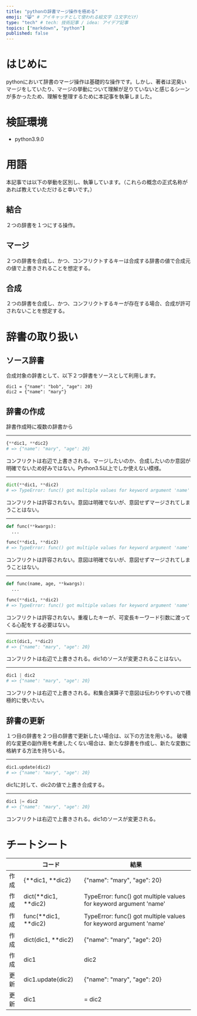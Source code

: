 ```yaml
---
title: "pythonの辞書マージ操作を極める"
emoji: "😸" # アイキャッチとして使われる絵文字（1文字だけ）
type: "tech" # tech: 技術記事 / idea: アイデア記事
topics: ["markdown", "python"]
published: false
---
```


# はじめに
pythonにおいて辞書のマージ操作は基礎的な操作です。しかし、著者は泥臭いマージをしていたり、マージの挙動について理解が足りていないと感じるシーンが多かったため、理解を整理するために本記事を執筆しました。

# 検証環境
- python3.9.0

# 用語
本記事では以下の挙動を区別し、執筆しています。（これらの概念の正式名称があれば教えていただけると幸いです。）

## 結合
２つの辞書を１つにする操作。

## マージ
２つの辞書を合成し、かつ、コンフリクトするキーは合成する辞書の値で合成元の値で上書きされることを想定する。

## 合成
２つの辞書を合成し、かつ、コンフリクトするキーが存在する場合、合成が許可されないことを想定する。

# 辞書の取り扱い

## ソース辞書
合成対象の辞書として、以下２つ辞書をソースとして利用します。
```
dic1 = {"name": "bob", "age": 20}
dic2 = {"name": "mary"}
```

## 辞書の作成
辞書作成時に複数の辞書から

-----
``` python
{**dic1, **dic2}
# => {"name": "mary", "age": 20}
```
コンフリクトは右辺で上書きされる。マージしたいのか、合成したいのか意図が明確でないため好みではない。Python3.5以上でしか使えない模様。

-----
``` python
dict(**dic1, **dic2)
# => TypeError: func() got multiple values for keyword argument 'name'
```
コンフリクトは許容されない。意図は明確でないが、意図せずマージされてしまうことはない。

-----
``` python
def func(**kwargs):
  ...

func(**dic1, **dic2)
# => TypeError: func() got multiple values for keyword argument 'name'
```
コンフリクトは許容されない。意図は明確でないが、意図せずマージされてしまうことはない。


-----
``` python
def func(name, age, **kwargs):
  ...

func(**dic1, **dic2)
# => TypeError: func() got multiple values for keyword argument 'name'
```
コンフリクトは許容されない。重複したキーが、可変長キーワード引数に渡ってくる心配をする必要はない。

-----
``` python
dict(dic1, **dic2)
# => {"name": "mary", "age": 20}
```
コンフリクトは右辺で上書きされる。dic1のソースが変更されることはない。

-----
``` python
dic1 | dic2
# => {"name": "mary", "age": 20}
```
コンフリクトは右辺で上書きされる。和集合演算子で意図は伝わりやすいので積極的に使いたい。

## 辞書の更新
１つ目の辞書を２つ目の辞書で更新したい場合は、以下の方法を用いる。
破壊的な変更の副作用を考慮したくない場合は、新たな辞書を作成し、新たな変数に格納する方法を持ちいる。

-----
``` python
dic1.update(dic2)
# => {"name": "mary", "age": 20}
```
dic1に対して、dic2の値で上書き合成する。

-----
``` python
dic1 |= dic2
# => {"name": "mary", "age": 20}
```
コンフリクトは右辺で上書きされる。dic1のソースが変更される。

# チートシート

|      |   コード   |  結果  |
| ---- | ---- | ---- |
| 作成 | {\**dic1, \**dic2} | {"name": "mary", "age": 20} |
| 作成 | dict(\**dic1, \**dic2) | TypeError: func() got multiple values for keyword argument 'name' |
| 作成 | func(\**dic1, \**dic2) | TypeError: func() got multiple values for keyword argument 'name' |
| 作成 | dict(dic1, \**dic2) | {"name": "mary", "age": 20} |
| 作成 | dic1 | dic2 | {"name": "mary", "age": 20} |
| 更新 | dic1.update(dic2) | {"name": "mary", "age": 20} |
| 更新 | dic1 |= dic2 | {"name": "mary", "age": 20} |

